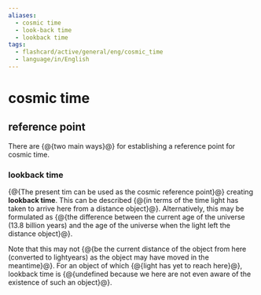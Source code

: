 ```yaml
---
aliases:
  - cosmic time
  - look-back time
  - lookback time
tags:
  - flashcard/active/general/eng/cosmic_time
  - language/in/English
---
```


# cosmic time

## reference point

There are {@{two main ways}@} for establishing a reference point for cosmic time. <!--SR:!2025-03-14,181,310-->

### lookback time

{@{The present tim can be used as the cosmic reference point}@} creating __lookback time__. This can be described {@{in terms of the time light has taken to arrive here from a distance object}@}. Alternatively, this may be formulated as {@{the difference between the current age of the universe (13.8 billion years) and the age of the universe when the light left the distance object}@}. <!--SR:!2025-05-25,252,330!2027-01-18,712,330!2025-06-15,269,330-->

Note that this may not {@{be the current distance of the object from here (converted to lightyears) as the object may have moved in the meantime}@}. For an object of which {@{light has yet to reach here}@}, lookback time is {@{undefined because we here are not even aware of the existence of such an object}@}. <!--SR:!2025-07-15,291,330!2025-09-10,310,290!2026-12-15,683,330-->
